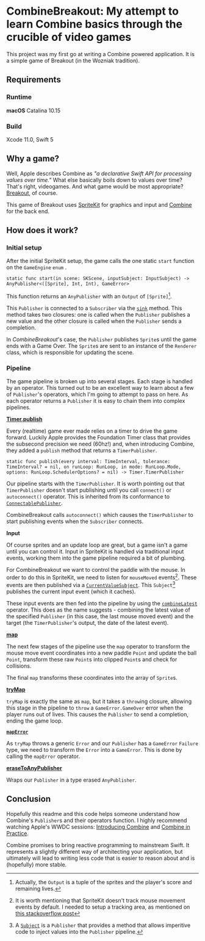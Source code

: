 # CombineBreakout: My attempt to learn Combine basics through the crucible of video games

This project was my first go at writing a Combine powered application. It is a simple game of Breakout (in the Wozniak tradition).

## Requirements

### Runtime

****macOS**** Catalina 10.15

### Build

Xcode 11.0, Swift 5

## Why a game?

Well, Apple describes Combine as *"a declarative Swift API for processing values over time."* What else basically boils down to values over time? That's right, videogames. And what game would be most appropriate? [Breakout](https://en.wikipedia.org/wiki/Breakout_(video_game)), of course.

This game of Breakout uses [SpriteKit](https://developer.apple.com/documentation/spritekit) for graphics and input and [Combine](https://developer.apple.com/documentation/combine) for the back end.

## How does it work?

### Initial setup

After the initial SpriteKit setup, the game calls the one static `start`  function on the `GameEngine`  `enum` .

`static func start(in scene: SKScene, inputSubject: InputSubject) -> AnyPublisher<([Sprite], Int, Int), GameError>`

This function returns an `AnyPublisher` with an `Output` of  `[Sprite]`[^1].

This `Publisher` is connected to a `Subscriber` via the [`sink`](https://developer.apple.com/documentation/combine/publisher/3343978-sink) method. This method takes two closures: one is called when the `Publisher` publishes a new value and the other closure is called when the `Publisher` sends a completion.

In *CombineBreakout*'s case, the `Publisher` publishes `Sprite`s until the game ends with a Game Over. The `Sprite`s are sent to an instance of the `Renderer` class, which is responsible for updating the scene.

[^1]: Actually, the `Output` is a tuple of the sprites and the player's score and remaining lives.

### Pipeline

The game pipeline is broken up into several stages. Each stage is handled by an operator. This turned out to be an excellent way to learn about a few of `Publisher`'s operators, which I'm going to attempt to pass on here. As each operator returns a `Publisher` it is easy to chain them into complex pipelines.

**[**Timer.publish**](https://developer.apple.com/documentation/foundation/timer/3329589-publish)**

Every (realtime) game ever made relies on a timer to drive the game forward. Luckily Apple provides the Foundation Timer class that provides the subsecond precision we need (60hz!) and, when introducing Combine, they added a `publish` method that returns a `TimerPublisher`.

`static func publish(every interval: TimeInterval, tolerance: TimeInterval? = nil, on runLoop: RunLoop, in mode: RunLoop.Mode, options: RunLoop.SchedulerOptions? = nil) -> Timer.TimerPublisher`

Our pipeline starts with the `TimerPublisher`. It is worth pointing out that `TimerPublisher` doesn't start publishing until you call `connect()` or `autoconnect()` operator. This is inherited from its conformance to [`ConnectablePublisher`](https://developer.apple.com/documentation/combine/connectablepublisher).

CombineBreakout calls `autoconnect()` which causes the `TimerPublisher` to start publishing events when the `Subscriber` connects.

****Input****

Of course sprites and an update loop are great, but a game isn't a game until you can control it. Input in SpriteKit is handled via traditional input events, working them into the game pipeline required a bit of plumbing.

For CombineBreakout we want to control the paddle with the mouse. In order to do this in SpriteKit, we need to listen for `mouseMoved` events[^2]. These events are then published via a [`CurrentValueSubject`](https://developer.apple.com/documentation/combine/currentvaluesubject). This `Subject`[^3] publishes the current input event (which it caches).

These input events are then fed into the pipeline by using the [`combineLatest`](https://developer.apple.com/documentation/combine/publisher/3333679-combinelatest) operator. This does as the name suggests - combining the latest value of the specified `Publisher` (in this case, the last mouse moved event) and the target (the `TimerPublisher`'s output, the date of the latest event).

[^2]: It is worth mentioning that SpriteKit doesn't track mouse movement events by default. I needed to setup a tracking area, as mentioned on [this stackoverflow post](https://stackoverflow.com/questions/43059990/mousemoved-function-not-called-when-i-move-the-mouse)

[^3]: A [`Subject`](https://developer.apple.com/documentation/combine/subject) is a `Publisher` that provides a method that allows imperitive code to inject values into the `Publisher` pipeline.

**[**map**](https://developer.apple.com/documentation/combine/publisher/3204718-map)**

The next few stages of the pipeline use the `map` operator to transform the mouse move event coordinates into a new paddle `Point` and update the ball `Point`, transform these raw `Point`s into clipped `Point`s and check for collisions.

The final `map` transforms these coordinates into the array of `Sprite`s.

**[**tryMap**](https://developer.apple.com/documentation/combine/publisher/3204772-trymap)**

`tryMap` is exactly the same as `map`, but it takes a `throw`ing closure, allowing this stage in the pipeline to `throw` a `GameError.GameOver` error when the player runs out of lives. This causes the `Publisher` to send a completion, ending the game loop.

**[`mapError`](https://developer.apple.com/documentation/combine/publisher/3204719-maperror)**

As `tryMap` throws a generic `Error` and our `Publisher` has a `GameError` `Failure` type, we need to transform the `Error` into a `GameError`. This is done by calling the `mapError` operator.

**[**eraseToAnyPublisher**](https://developer.apple.com/documentation/combine/publisher/3241548-erasetoanypublisher)**

Wraps our `Publisher` in a type erased `AnyPublisher`.

## Conclusion

Hopefully this readme and this code helps someone understand how Combine's `Publisher`s and their operators function. I highly recommend watching Apple's WWDC sessions: [Introducing Combine](https://developer.apple.com/videos/play/wwdc2019/722/) and [Combine in Practice](https://developer.apple.com/videos/play/wwdc2019/721/).

Combine promises to bring reactive programming to mainstream Swift. It represents a slightly different way of architecting your application, but ultimately will lead to writing less code that is easier to reason about and is (hopefully) more stable.
